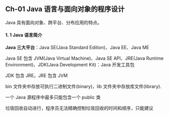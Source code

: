 ## Ch-01  Java 语言与面向对象的程序设计

Java 具有面向对象、跨平台、分布应用的特点。

#### 1. 1  Java 语言简介

**Java 三大平台**：Java SE(Java Standard Edition)、Java EE、Java ME

Java SE 包含 JVM(Java Virtual Machine)、Java SE API、JRE(Java Runtime Environment)、JDK(Java Development Kit)：Java 开发工具包

JDK 包含 JRE，JRE 包含 JVM

bin 文件夹中存放可执行二进制文件(binary)，lib 文件夹中存放库文件(library). 

一个 Java 源程序中最多只能包含一个 public 类

垃圾回收自动进行，程序员无法精确控制垃圾回收的时间和顺序，只能建议